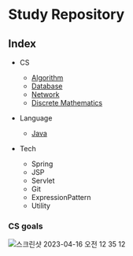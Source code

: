 # Study Repository

## Index
* CS
  * [Algorithm](https://github.com/ChangDaeJun/study/tree/main/computerScience/algorithm)
  * [Database](https://github.com/ChangDaeJun/study/blob/main/computerScience/database(new)/databaseSystem.md)
  * [Network](https://github.com/ChangDaeJun/study/blob/main/computerScience/network(new)/network.md)
  * [Discrete Mathematics](https://github.com/ChangDaeJun/study/blob/main/computerScience/discreteMathematics/discretemathematics.md)


* Language
  * [Java](https://github.com/ChangDaeJun/study/tree/main/language/Java)


* Tech
  * Spring
  * JSP
  * Servlet
  * Git
  * ExpressionPattern
  * Utility

### CS goals
![스크린샷 2023-04-16 오전 12 35 12](https://user-images.githubusercontent.com/97227920/235077332-c1ebf028-b7ff-4225-b4b4-db982508f7de.png)

